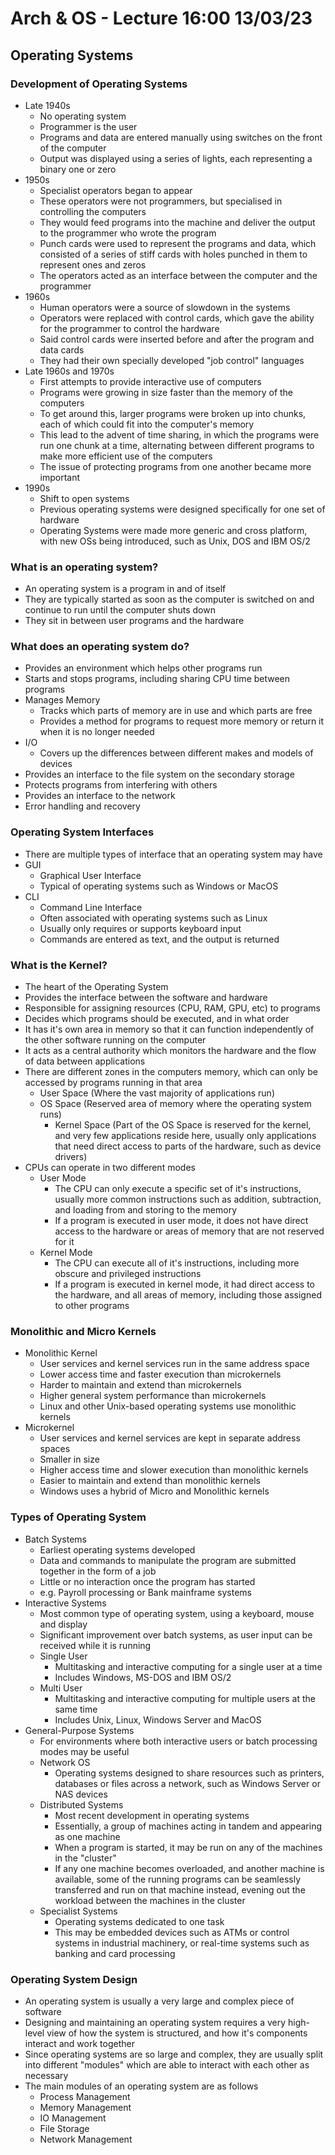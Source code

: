 # Arch & OS - Lecture 16:00 13/03/23

## Operating Systems

### Development of Operating Systems

- Late 1940s
  - No operating system
  - Programmer is the user
  - Programs and data are entered manually using switches on the front of the computer
  - Output was displayed using a series of lights, each representing a binary one or zero
- 1950s
  - Specialist operators began to appear
  - These operators were not programmers, but specialised in controlling the computers
  - They would feed programs into the machine and deliver the output to the programmer who wrote the program
  - Punch cards were used to represent the programs and data, which consisted of a series of stiff cards with holes punched in them to represent ones and zeros
  - The operators acted as an interface between the computer and the programmer
- 1960s
  - Human operators were a source of slowdown in the systems
  - Operators were replaced with control cards, which gave the ability for the programmer to control the hardware
  - Said control cards were inserted before and after the program and data cards
  - They had their own specially developed "job control" languages
- Late 1960s and 1970s
  - First attempts to provide interactive use of computers
  - Programs were growing in size faster than the memory of the computers
  - To get around this, larger programs were broken up into chunks, each of which could fit into the computer's memory
  - This lead to the advent of time sharing, in which the programs were run one chunk at a time, alternating between different programs to make more efficient use of the computers
  - The issue of protecting programs from one another became more important
- 1990s
  - Shift to open systems
  - Previous operating systems were designed specifically for one set of hardware
  - Operating Systems were made more generic and cross platform, with new OSs being introduced, such as Unix, DOS and IBM OS/2

### What is an operating system?

- An operating system is a program in and of itself
- They are typically started as soon as the computer is switched on and continue to run until the computer shuts down
- They sit in between user programs and the hardware

### What does an operating system do?

- Provides an environment which helps other programs run
- Starts and stops programs, including sharing CPU time between programs
- Manages Memory
  - Tracks which parts of memory are in use and which parts are free
  - Provides a method for programs to request more memory or return it when it is no longer needed
- I/O
  - Covers up the differences between different makes and models of devices
- Provides an interface to the file system on the secondary storage
- Protects programs from interfering with others
- Provides an interface to the network
- Error handling and recovery

### Operating System Interfaces

- There are multiple types of interface that an operating system may have
- GUI
  - Graphical User Interface
  - Typical of operating systems such as Windows or MacOS
- CLI
  - Command Line Interface
  - Often associated with operating systems such as Linux
  - Usually only requires or supports keyboard input
  - Commands are entered as text, and the output is returned

### What is the Kernel?

- The heart of the Operating System
- Provides the interface between the software and hardware
- Responsible for assigning resources (CPU, RAM, GPU, etc) to programs
- Decides which programs should be executed, and in what order
- It has it's own area in memory so that it can function independently of the other software running on the computer
- It acts as a central authority which monitors the hardware and the flow of data between applications
- There are different zones in the computers memory, which can only be accessed by programs running in that area
  - User Space (Where the vast majority of applications run)
  - OS Space (Reserved area of memory where the operating system runs)
    - Kernel Space (Part of the OS Space is reserved for the kernel, and very few applications reside here, usually only applications that need direct access to parts of the hardware, such as device drivers)
- CPUs can operate in two different modes
  - User Mode
    - The CPU can only execute a specific set of it's instructions, usually more common instructions such as addition, subtraction, and loading from and storing to the memory
    - If a program is executed in user mode, it does not have direct access to the hardware or areas of memory that are not reserved for it
  - Kernel Mode
    - The CPU can execute all of it's instructions, including more obscure and privileged instructions
    - If a program is executed in kernel mode, it had direct access to the hardware, and all areas of memory, including those assigned to other programs

### Monolithic and Micro Kernels

- Monolithic Kernel
  - User services and kernel services run in the same address space
  - Lower access time and faster execution than microkernels
  - Harder to maintain and extend than microkernels
  - Higher general system performance than microkernels
  - Linux and other Unix-based operating systems use monolithic kernels
- Microkernel
  - User services and kernel services are kept in separate address spaces
  - Smaller in size
  - Higher access time and slower execution than monolithic kernels
  - Easier to maintain and extend than monolithic kernels
  - Windows uses a hybrid of Micro and Monolithic kernels

### Types of Operating System

- Batch Systems
  - Earliest operating systems developed
  - Data and commands to manipulate the program are submitted together in the form of a job
  - Little or no interaction once the program has started
  - e.g. Payroll processing or Bank mainframe systems
- Interactive Systems
  - Most common type of operating system, using a keyboard, mouse and display
  - Significant improvement over batch systems, as user input can be received while it is running
  - Single User
    - Multitasking and interactive computing for a single user at a time
    - Includes Windows, MS-DOS and IBM OS/2
  - Multi User
    - Multitasking and interactive computing for multiple users at the same time
    - Includes Unix, Linux, Windows Server and MacOS
- General-Purpose Systems
  - For environments where both interactive users or batch processing modes may be useful
  - Network OS
    - Operating systems designed to share resources such as printers, databases or files across a network, such as Windows Server or NAS devices
  - Distributed Systems
    - Most recent development in operating systems
    - Essentially, a group of machines acting in tandem and appearing as one machine
    - When a program is started, it may be run on any of the machines in the "cluster"
    - If any one machine becomes overloaded, and another machine is available, some of the running programs can be seamlessly transferred and run on that machine instead, evening out the workload between the machines in the cluster
  - Specialist Systems
    - Operating systems dedicated to one task
    - This may be embedded devices such as ATMs or control systems in industrial machinery, or real-time systems such as banking and card processing

### Operating System Design

- An operating system is usually a very large and complex piece of software
- Designing and maintaining an operating system requires a very high-level view of how the system is structured, and how it's components interact and work together
- Since operating systems are so large and complex, they are usually split into different "modules" which are able to interact with each other as necessary
- The main modules of an operating system are as follows
  - Process Management
  - Memory Management
  - IO Management
  - File Storage
  - Network Management
